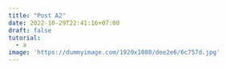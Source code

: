 ```yaml
---
title: "Post A2"
date: 2022-10-29T22:41:16+07:00
draft: false
tutorial:
  - a
image: 'https://dummyimage.com/1920x1080/dee2e6/6c757d.jpg'
---
```


